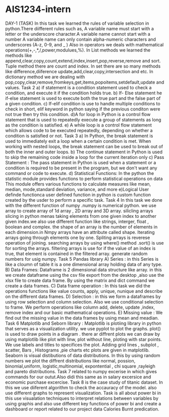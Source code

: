 # AIS1234-intern
DAY-1 (TASK)
In this task we learned the rules of variable selection in python.There diifferent rules such as, A variable name must start with a letter or the underscore character.A variable name cannot start with a number A variable name can only contain alpha-numeric characters and underscores (A-z, 0-9, and _ ) Also in operators we deals with mathematical operations(+,-,*,/,power,modulues,%). In List methods we learned the methods like append,clear,copy,count,extend,index,insert,pop,reverse,remove and sort. Tuple method there are count and index. In set there are so many methods like difference,diiference update,add,clear,copy,intersection and etc. In dictionary method we are dealing with pop,copy,clear,remove,fromkeys,get,items,popoitems,setdefault,update and values. Task 2 a) if statement is a condition statement used to check a condition, and execute it if the condition holds true. b) If- Else statement he if-else statement is used to execute both the true part and the false part of a given condition. c) If-elif condition is use to handle multiple conditions to check in short, elif keyword in python saying if the previous conditon were not true then try this condition. d)A for loop in Python is a control flow statement that is used to repeatedly execute a group of statements as long as the condition is satisfied. e) A while loop is a control flow statement which allows code to be executed repeatedly, depending on whether a condition is satisfied or not. Task 3 a) In Python, the break statement is used to immediately exit a loop when a certain condition is met. When working with nested loops, the break statement can be used to break out of both the inner and outer loops. b) The continue statement in Python is used to skip the remaining code inside a loop for the current iteration only c) Pass Statement : The pass statement in Python is used when a statement or a condition is required to be present in the program, but we don't want any command or code to execute. d) Statistical Functions: In the python the statistic module provides functions to perform statistical operations on data This module offers various functions to calculate measures like mean, median, mode,standard deviation, variance, and more e)Logical User definde functionca user defined function in python is custom function created by the usder to perform a specific task. Task 4 In this task we done with the different function of numpy .numpy is numerical python. we use array to create array of 1d array , 2D array and 3D array. silicling arrays slicing in python menas taking elements from one given index to another given index.we also use different function like strings, interger, float , boolean and complex. the shape of an array is the number of elements in each dimension.in Nmpy arrays have an attribute called shape. Iterating arrays going through elements one by one. Spliting arrays is reverese operation of joining. searching arrays by using where() method .sort() is use for sorting the arrays. filtering arrays is use for if the value of an index is true, that element is contained in the filtered array. generate random numbers for usig numpy. Task 5 Pandas library A) Series : in this Series is like a cloumn of table it is a one dimensional array holding data of any type. B) Data Frames: Dataframe is 2 dimensional data structure like array. in this we create dataframe using the csv file export from the desktop ,also use the xlsx file to create data frame. By using the matrix and dict command we create a data frames. C) Data frame operation : In this task we did the operations functions like value counts, apply, unique, nunique and describe on the different data frames. D) Selection : in this we form a dataframes by using row selection and column selection. Also we use conditional selection to frame. We perform operations like column add, delete, update ,index, remove index and our basic mathematical operations. E) Missing value : We find out the missing value in the data frames by using mean and meadian. Task 6 Matplotlib and Seborn library : Matplotlib is plotiing library in python that serves as a visualization utility. we use pyplot to plot the graphs. plot() is used to draw points in a diagram . there ar diffrent plots we can draw by using matplotlib like plot with linw, plot without line, ploting with star points. We use labels and titles to specifices the plot. Adding grid lines , subplot , scatter, Bars , Histograms ,pie charts etc plots are given in matplotlib. Seaborn is visual distibutions of data distributions. In this by using random numbers we plot the diffrent distributions like normal, possion, binomial,uniform, logistic,multinomial, expontential , chi square ,rayleigh and pareto distributions. Task 7 related to numpy excerise in which gives commands for our outut.Also didi this same as in salary excersice and economic purchase excercise. Task 8 is the case study of titanic dataset. In this we use diiferent algorithm to check the accauracy of the model. also use different graphs to represent visualization. Task is all about power bi in this use visualation techniques to interpret relations between variables by using graphis and also use different key functions of power bi and create a dashboard or report related to our project data Calories Burnt predication.
